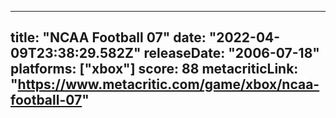 
---
title: "NCAA Football 07"
date: "2022-04-09T23:38:29.582Z"
releaseDate: "2006-07-18"
platforms: ["xbox"]
score: 88
metacriticLink: "https://www.metacritic.com/game/xbox/ncaa-football-07"
---
